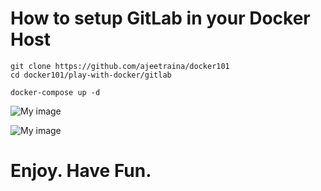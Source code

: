 # How to setup GitLab in your Docker Host

```
git clone https://github.com/ajeetraina/docker101
cd docker101/play-with-docker/gitlab
```

```
docker-compose up -d
```
![My image](https://github.com/ajeetraina/docker101/blob/master/images/gitlab.png)

![My image](https://github.com/ajeetraina/docker101/blob/master/images/gitlab2.png)

# Enjoy. Have Fun.
